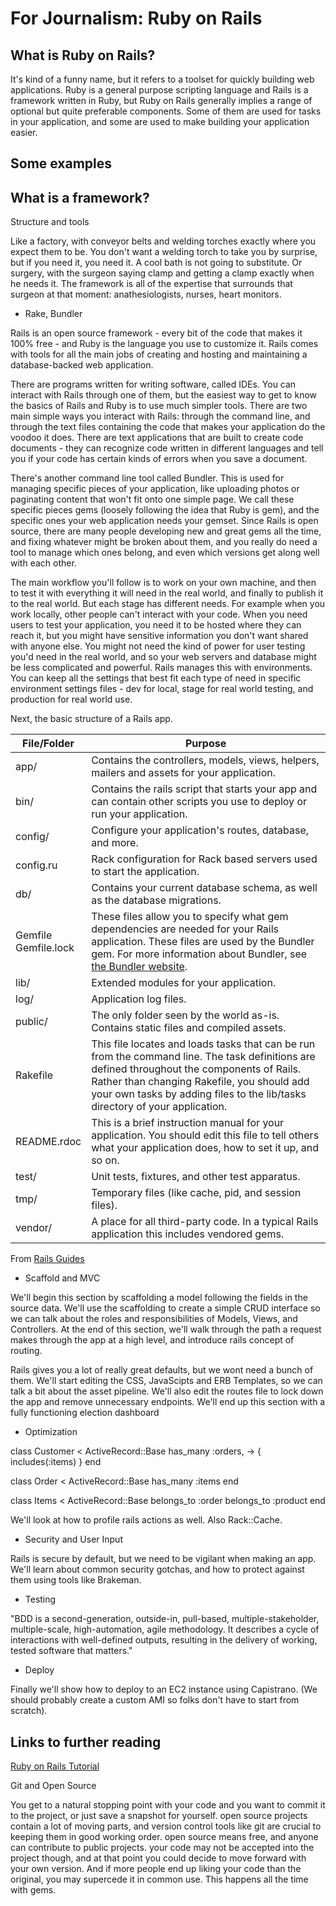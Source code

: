 For Journalism: Ruby on Rails
================

What is Ruby on Rails?
----------------------

It's kind of a funny name, but it refers to a toolset for quickly building web applications. Ruby is a general purpose scripting language and Rails is a framework written in Ruby, but Ruby on Rails generally implies a range of optional but quite preferable components. Some of them are used for tasks in your application, and some are used to make building your application easier. 


Some examples
-------------




What is a framework?
-----------

Structure and tools

Like a factory, with conveyor belts and welding torches exactly where you expect them to be. You don't want a welding torch to take you by surprise, but if you need it, you need it. A cool bath is not going to substitute. Or surgery, with the surgeon saying clamp and getting a clamp exactly when he needs it. The framework is all of the expertise that surrounds that surgeon at that moment: anathesiologists, nurses, heart monitors.

+ Rake, Bundler


Rails is an open source framework - every bit of the code that makes it 100% free - and Ruby is the language you use to customize it. Rails comes with tools for all the main jobs of creating and hosting and maintaining a database-backed web application.

There are programs written for writing software, called IDEs. You can interact with Rails through one of them, but the easiest way to get to know the basics of Rails and Ruby is to use much simpler tools. There are two main simple ways you interact with Rails: through the command line, and through the text files containing the code that makes your application do the voodoo it does. There are text applications that are built to create code documents - they can recognize code written in different languages and tell you if your code has certain kinds of errors when you save a document. 


 There's another command line tool called Bundler. This is used for managing specific pieces of your application, like uploading photos or paginating content that won't fit onto one simple page. We call these specific pieces gems (loosely following the idea that Ruby is gem), and the specific ones your web application needs your gemset. Since Rails is open source, there are many people developing new and great gems all the time, and fixing whatever might be broken about them, and you really do need a tool to manage which ones belong, and even which versions get along well with each other.

The main workflow you'll follow is to work on your own machine, and then to test it with everything it will need in the real world, and finally to publish it to the real world. But each stage has different needs. For example when you work locally, other people can't interact with your code. When you need users to test your application, you need it to be hosted where they can reach it, but you might have sensitive information you don't want shared with anyone else. You might not need the kind of power for user testing you'd need in the real world, and so your web servers and database might be less complicated and powerful. Rails manages this with  environments. You can keep all the settings that best fit each type of need in specific environment settings files - dev for local, stage for real world testing, and production for real world use.

 Next, the basic structure of a Rails app. 


<table class="responsive">
<thead>
<tr>
<th>File/Folder</th>
<th>Purpose</th>
</tr>
</thead>
<tbody>
<tr>
<td>app/</td>
<td>Contains the controllers, models, views, helpers, mailers and assets for your application.</td>
</tr>
<tr>
<td>bin/</td>
<td>Contains the rails script that starts your app and can contain other scripts you use to deploy or run your application.</td>
</tr>
<tr>
<td>config/</td>
<td>Configure your application's routes, database, and more.</td>
</tr>
<tr>
<td>config.ru</td>
<td>Rack configuration for Rack based servers used to start the application.</td>
</tr>
<tr>
<td>db/</td>
<td>Contains your current database schema, as well as the database migrations.</td>
</tr>
<tr>
<td>Gemfile<br>Gemfile.lock</td>
<td>These files allow you to specify what gem dependencies are needed for your Rails application. These files are used by the Bundler gem. For more information about Bundler, see <a href="http://gembundler.com">the Bundler website</a>.</td>
</tr>
<tr>
<td>lib/</td>
<td>Extended modules for your application.</td>
</tr>
<tr>
<td>log/</td>
<td>Application log files.</td>
</tr>
<tr>
<td>public/</td>
<td>The only folder seen by the world as-is. Contains static files and compiled assets.</td>
</tr>
<tr>
<td>Rakefile</td>
<td>This file locates and loads tasks that can be run from the command line. The task definitions are defined throughout the components of Rails. Rather than changing Rakefile, you should add your own tasks by adding files to the lib/tasks directory of your application.</td>
</tr>
<tr>
<td>README.rdoc</td>
<td>This is a brief instruction manual for your application. You should edit this file to tell others what your application does, how to set it up, and so on.</td>
</tr>
<tr>
<td>test/</td>
<td>Unit tests, fixtures, and other test apparatus.</td>
</tr>
<tr>
<td>tmp/</td>
<td>Temporary files (like cache, pid, and session files).</td>
</tr>
<tr>
<td>vendor/</td>
<td>A place for all third-party code. In a typical Rails application this includes vendored gems.</td>
</tr>
</tbody>
</table>

From [Rails Guides](http://guides.rubyonrails.org/getting_started.html)


+ Scaffold and MVC

We'll begin this section by scaffolding a model following the fields in the source data. We'll use the scaffolding to create a simple CRUD interface so we can talk about the roles and responsibilities of Models, Views, and Controllers. At the end of this section, we'll walk through the path a request makes through the app at a high level, and introduce rails concept of routing.


Rails gives you a lot of really great defaults, but we wont need a bunch of them. We'll start editing the CSS, JavaScipts and ERB Templates, so we can talk a bit about the asset pipeline. We'll also edit the routes file to lock down the app and remove unnecessary endpoints. We'll end up this section with a fully functioning election dashboard

+ Optimization
 
class Customer < ActiveRecord::Base
  has_many :orders, -> { includes(:items) }
end

class Order < ActiveRecord::Base
  has_many :items
end

class Items < ActiveRecord::Base
  belongs_to :order
  belongs_to :product
end

We'll look at how to profile rails actions as well. Also Rack::Cache.

+ Security and User Input
 
Rails is secure by default, but we need to be vigilant when making an app. We'll learn about common security gotchas, and how to protect against them using tools like Brakeman.

+ Testing 

"BDD is a second-generation, outside-in, pull-based, multiple-stakeholder, multiple-scale, high-automation, agile methodology. It describes a cycle of interactions with well-defined outputs, resulting in the delivery of working, tested software that matters."

+ Deploy

Finally we'll show how to deploy to an EC2 instance using Capistrano. (We should probably create a custom AMI so folks don't have to start from scratch).


Links to further reading
------------------------

[Ruby on Rails Tutorial](http://www.railstutorial.org/book)


 Git and Open Source
 
You get to a natural stopping point with your code and you want to commit it to the project, or just save a snapshot for yourself. open source projects contain a lot of moving parts, and version control tools like git are crucial to keeping them in good working order. open source means free, and anyone can contribute to public projects. your code may not be accepted into the project though, and at that point you could decide to move forward with your own version. And if more people end up liking your code than the original, you may supercede it in common use. This happens all the time with gems.





